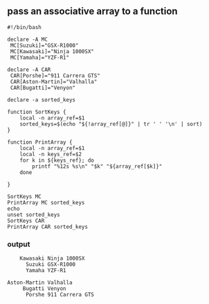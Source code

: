 ## pass an associative array to a function


    #!/bin/bash

    declare -A MC
     MC[Suzuki]="GSX-R1000"
     MC[Kawasaki]="Ninja 1000SX"
     MC[Yamaha]="YZF-R1"

    declare -A CAR
     CAR[Porshe]="911 Carrera GTS"
     CAR[Aston-Martin]="Valhalla"
     CAR[Bugatti]="Venyon"

    declare -a sorted_keys

    function SortKeys {
    	local -n array_ref=$1
    	sorted_keys=$(echo "${!array_ref[@]}" | tr ' ' '\n' | sort)
    }

    function PrintArray {
    	local -n array_ref=$1
    	local -n keys_ref=$2
    	for k in ${keys_ref}; do
    		printf "%12s %s\n" "$k" "${array_ref[$k]}"
    	done

    }

    SortKeys MC
    PrintArray MC sorted_keys
    echo
    unset sorted_keys
    SortKeys CAR
    PrintArray CAR sorted_keys


### output


        Kawasaki Ninja 1000SX
          Suzuki GSX-R1000
          Yamaha YZF-R1

    Aston-Martin Valhalla
         Bugatti Venyon
          Porshe 911 Carrera GTS
